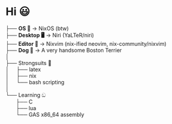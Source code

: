 # Hi 😃
├── **OS 🐧** -> NixOS (btw) <br />
├── **Desktop 🖥️** -> Niri (YaLTeR/niri) <br />
├── **Editor 📓** -> Nixvim (nix-ified neovim, nix-community/nixvim) <br />
├── **Dog 🐶** -> A very handsome Boston Terrier <br /> 
│ <br />
├── Strongsuits 🦾 <br />
│&nbsp;&nbsp;&nbsp;&nbsp;&nbsp;├── latex <br />
│&nbsp;&nbsp;&nbsp;&nbsp;&nbsp;├── nix <br />
│&nbsp;&nbsp;&nbsp;&nbsp;&nbsp;└── bash scripting <br />
│ <br />
└── Learning ඞ <br />
&nbsp;&nbsp;&nbsp;&nbsp;&nbsp;&nbsp;&nbsp;├── C <br />
&nbsp;&nbsp;&nbsp;&nbsp;&nbsp;&nbsp;&nbsp;├── lua <br />
&nbsp;&nbsp;&nbsp;&nbsp;&nbsp;&nbsp;&nbsp;└── GAS x86_64 assembly <br />
